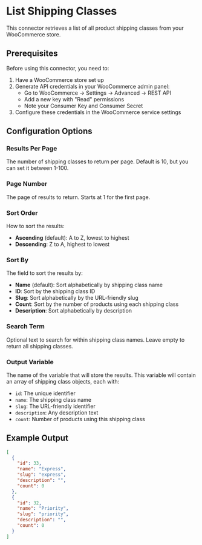 # List Shipping Classes

This connector retrieves a list of all product shipping classes from your WooCommerce store.

## Prerequisites

Before using this connector, you need to:

1. Have a WooCommerce store set up
2. Generate API credentials in your WooCommerce admin panel:
   - Go to WooCommerce → Settings → Advanced → REST API
   - Add a new key with "Read" permissions
   - Note your Consumer Key and Consumer Secret
3. Configure these credentials in the WooCommerce service settings

## Configuration Options

### Results Per Page

The number of shipping classes to return per page. Default is 10, but you can set it between 1-100.

### Page Number

The page of results to return. Starts at 1 for the first page.

### Sort Order

How to sort the results:
- **Ascending** (default): A to Z, lowest to highest
- **Descending**: Z to A, highest to lowest

### Sort By

The field to sort the results by:
- **Name** (default): Sort alphabetically by shipping class name
- **ID**: Sort by the shipping class ID
- **Slug**: Sort alphabetically by the URL-friendly slug
- **Count**: Sort by the number of products using each shipping class
- **Description**: Sort alphabetically by description

### Search Term

Optional text to search for within shipping class names. Leave empty to return all shipping classes.

### Output Variable

The name of the variable that will store the results. This variable will contain an array of shipping class objects, each with:
- `id`: The unique identifier
- `name`: The shipping class name
- `slug`: The URL-friendly identifier
- `description`: Any description text
- `count`: Number of products using this shipping class

## Example Output

```json
[
  {
    "id": 33,
    "name": "Express",
    "slug": "express",
    "description": "",
    "count": 0
  },
  {
    "id": 32,
    "name": "Priority",
    "slug": "priority",
    "description": "",
    "count": 0
  }
]
```